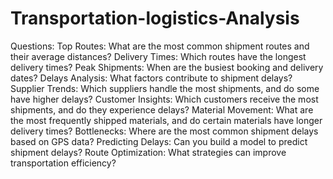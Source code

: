 # Transportation-logistics-Analysis


Questions: 
Top Routes: What are the most common shipment routes and their average distances?
Delivery Times: Which routes have the longest delivery times?
Peak Shipments: When are the busiest booking and delivery dates?
Delays Analysis: What factors contribute to shipment delays?
Supplier Trends: Which suppliers handle the most shipments, and do some have higher delays?
Customer Insights: Which customers receive the most shipments, and do they experience delays?
Material Movement: What are the most frequently shipped materials, and do certain materials have longer delivery times?
Bottlenecks: Where are the most common shipment delays based on GPS data?
Predicting Delays: Can you build a model to predict shipment delays?
Route Optimization: What strategies can improve transportation efficiency?
